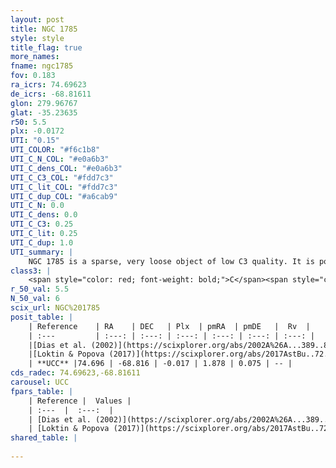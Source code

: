 ```yaml
---
layout: post
title: NGC 1785
style: style
title_flag: true
more_names: 
fname: ngc1785
fov: 0.183
ra_icrs: 74.69623
de_icrs: -68.81611
glon: 279.96767
glat: -35.23635
r50: 5.5
plx: -0.0172
UTI: "0.15"
UTI_COLOR: "#f6c1b8"
UTI_C_N_COL: "#e0a6b3"
UTI_C_dens_COL: "#e0a6b3"
UTI_C_C3_COL: "#fdd7c3"
UTI_C_lit_COL: "#fdd7c3"
UTI_C_dup_COL: "#a6cab9"
UTI_C_N: 0.0
UTI_C_dens: 0.0
UTI_C_C3: 0.25
UTI_C_lit: 0.25
UTI_C_dup: 1.0
UTI_summary: |
    NGC 1785 is a sparse, very loose object of low C3 quality. It is poorly studied in the literature, with no articles listed in the last 8 years.<br><br><span style="color: #99180f; font-weight: bold;">Warning: </span>contains less than 25 stars with <i>P>0.5</i> estimated.
class3: |
    <span style="color: red; font-weight: bold;">C</span><span style="color: red; font-weight: bold;">C</span>
r_50_val: 5.5
N_50_val: 6
scix_url: NGC%201785
posit_table: |
    | Reference    | RA    | DEC   | Plx  | pmRA  | pmDE   |  Rv  |
    | :---         | :---: | :---: | :---: | :---: | :---: | :---: |
    |[Dias et al. (2002)](https://scixplorer.org/abs/2002A%26A...389..871D) | 74.646 | -68.844 | -- | 3.43 | -1.78 | 9.7 |
    |[Loktin & Popova (2017)](https://scixplorer.org/abs/2017AstBu..72..257L) | 74.64 | -68.843 | -- | -6.041 | 4.061 | 9.7 |
    | **UCC** |74.696 | -68.816 | -0.017 | 1.878 | 0.075 | -- | 
cds_radec: 74.69623,-68.81611
carousel: UCC
fpars_table: |
    | Reference |  Values |
    | :---  |  :---:  |
    | [Dias et al. (2002)](https://scixplorer.org/abs/2002A%26A...389..871D) | `E(B-V)=0.06, Dist=3080.0, Age=8.7` |
    | [Loktin & Popova (2017)](https://scixplorer.org/abs/2017AstBu..72..257L) | `E(B-V)=0.967, Dmod=10.541, logt=9.2` |
shared_table: |
    
---
```

